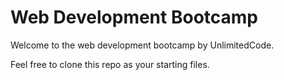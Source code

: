 # Web Development Bootcamp

Welcome to the web development bootcamp by UnlimitedCode.

Feel free to clone this repo as your starting files.